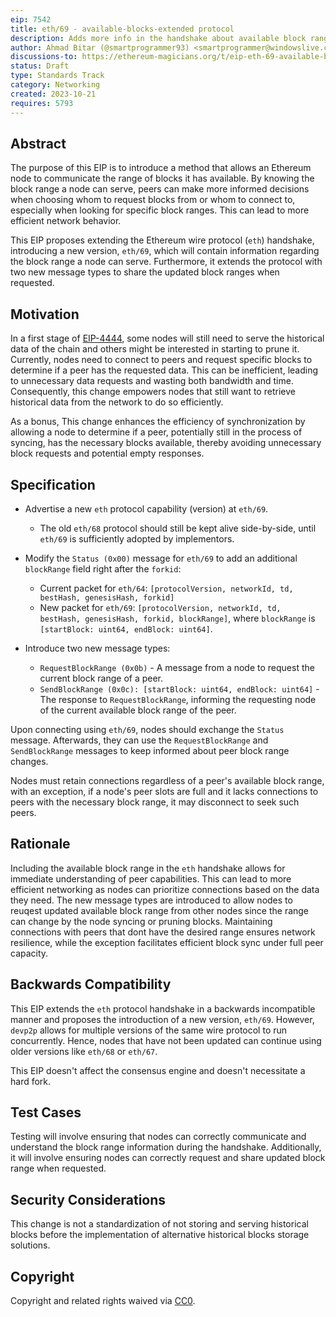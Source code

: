 ```yaml
---
eip: 7542
title: eth/69 - available-blocks-extended protocol
description: Adds more info in the handshake about available block range and adds message types to request block ranges and the send them
author: Ahmad Bitar (@smartprogrammer93) <smartprogrammer@windowslive.com>
discussions-to: https://ethereum-magicians.org/t/eip-eth-69-available-blocks-extended-protocol-handshake/16188
status: Draft
type: Standards Track
category: Networking
created: 2023-10-21
requires: 5793
---
```

## Abstract

The purpose of this EIP is to introduce a method that allows an Ethereum node to communicate the range of blocks it has available. By knowing the block range a node can serve, peers can make more informed decisions when choosing whom to request blocks from or whom to connect to, especially when looking for specific block ranges. This can lead to more efficient network behavior.

This EIP proposes extending the Ethereum wire protocol (`eth`) handshake, introducing a new version, `eth/69`, which will contain information regarding the block range a node can serve. Furthermore, it extends the protocol with two new message types to share the updated block ranges when requested.

## Motivation

In a first stage of [EIP-4444](./eip-4444.md), some nodes will still need to serve the historical data of the chain and others might be interested in starting to prune it. Currently, nodes need to connect to peers and request specific blocks to determine if a peer has the requested data. This can be inefficient, leading to unnecessary data requests and wasting both bandwidth and time. Consequently, this change empowers nodes that still want to retrieve historical data from the network to do so efficiently.

As a bonus, This change enhances the efficiency of synchronization by allowing a node to determine if a peer, potentially still in the process of syncing, has the necessary blocks available, thereby avoiding unnecessary block requests and potential empty responses.

## Specification

- Advertise a new `eth` protocol capability (version) at `eth/69`.
  - The old `eth/68` protocol should still be kept alive side-by-side, until `eth/69` is sufficiently adopted by implementors.
- Modify the `Status (0x00)` message for `eth/69` to add an additional `blockRange` field right after the `forkid`:
  - Current packet for `eth/64`: `[protocolVersion, networkId, td, bestHash, genesisHash, forkid]`
  - New packet for `eth/69`: `[protocolVersion, networkId, td, bestHash, genesisHash, forkid, blockRange]`,
  where `blockRange` is `[startBlock: uint64, endBlock: uint64]`.

- Introduce two new message types:
  - `RequestBlockRange (0x0b)` - A message from a node to request the current block range of a peer.
  - `SendBlockRange (0x0c): [startBlock: uint64, endBlock: uint64]` - The response to `RequestBlockRange`, informing the requesting node of the current available block range of the peer.

Upon connecting using `eth/69`, nodes should exchange the `Status` message. Afterwards, they can use the `RequestBlockRange` and `SendBlockRange` messages to keep informed about peer block range changes.

Nodes must retain connections regardless of a peer's available block range, with an exception, if a node's peer slots are full and it lacks connections to peers with the necessary block range, it may disconnect to seek such peers.

## Rationale

Including the available block range in the `eth` handshake allows for immediate understanding of peer capabilities. This can lead to more efficient networking as nodes can prioritize connections based on the data they need.
The new message types are introduced to allow nodes to reuqest updated available block range from other nodes since the range can change by the node syncing or pruning blocks.
Maintaining connections with peers that dont have the desired range ensures network resilience, while the exception facilitates efficient block sync under full peer capacity.

## Backwards Compatibility

This EIP extends the `eth` protocol handshake in a backwards incompatible manner and proposes the introduction of a new version, `eth/69`. However, `devp2p` allows for multiple versions of the same wire protocol to run concurrently. Hence, nodes that have not been updated can continue using older versions like `eth/68` or `eth/67`.

This EIP doesn't affect the consensus engine and doesn't necessitate a hard fork.

## Test Cases

Testing will involve ensuring that nodes can correctly communicate and understand the block range information during the handshake. Additionally, it will involve ensuring nodes can correctly request and share updated block range when requested.

## Security Considerations

This change is not a standardization of not storing and serving historical blocks before the implementation of alternative historical blocks storage solutions.

## Copyright

Copyright and related rights waived via [CC0](../LICENSE.md).
